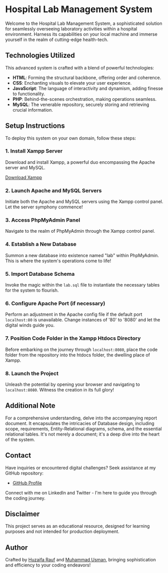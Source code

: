 # Hospital Lab Management System

Welcome to the Hospital Lab Management System, a sophisticated solution for seamlessly overseeing laboratory activities within a hospital environment. Harness its capabilities on your local machine and immerse yourself in the realm of cutting-edge health-tech.

## Technologies Utilized

This advanced system is crafted with a blend of powerful technologies:

- **HTML**: Forming the structural backbone, offering order and coherence.
- **CSS**: Enchanting visuals to elevate your user experience.
- **JavaScript**: The language of interactivity and dynamism, adding finesse to functionality.
- **PHP**: Behind-the-scenes orchestration, making operations seamless.
- **MySQL**: The venerable repository, securely storing and retrieving crucial information.

## Setup Instructions

To deploy this system on your own domain, follow these steps:

### 1. Install Xampp Server

Download and install Xampp, a powerful duo encompassing the Apache server and MySQL.

[Download Xampp](https://www.apachefriends.org/index.html)

### 2. Launch Apache and MySQL Servers

Initiate both the Apache and MySQL servers using the Xampp control panel. Let the server symphony commence!

### 3. Access PhpMyAdmin Panel

Navigate to the realm of PhpMyAdmin through the Xampp control panel.

### 4. Establish a New Database

Summon a new database into existence named "lab" within PhpMyAdmin. This is where the system's operations come to life!

### 5. Import Database Schema

Invoke the magic within the `lab.sql` file to instantiate the necessary tables for the system to flourish.

### 6. Configure Apache Port (if necessary)

Perform an adjustment in the Apache config file if the default port `localhost:80` is unavailable. Change instances of '80' to '8080' and let the digital winds guide you.

### 7. Position Code Folder in the Xampp Htdocs Directory

Before embarking on the journey through `localhost:8080`, place the code folder from the repository into the htdocs folder, the dwelling place of Xampp.

### 8. Launch the Project

Unleash the potential by opening your browser and navigating to `localhost:8080`. Witness the creation in its full glory!

## Additional Note

For a comprehensive understanding, delve into the accompanying report document. It encapsulates the intricacies of Database design, including scope, requirements, Entity-Relational diagrams, schema, and the essential relational tables. It's not merely a document; it's a deep dive into the heart of the system.

## Contact

Have inquiries or encountered digital challenges? Seek assistance at my GitHub repository:

- [GitHub Profile](https://github.com/MHuzaifa-Rauf)

Connect with me on LinkedIn and Twitter - I'm here to guide you through the coding journey.

## Disclaimer

This project serves as an educational resource, designed for learning purposes and not intended for production deployment.

## Author

Crafted by [Huzaifa Rauf](https://github.com/MHuzaifaRauf) and [Muhammad Usman](https://github.com/usman-174), bringing sophistication and efficiency to your coding endeavors!

